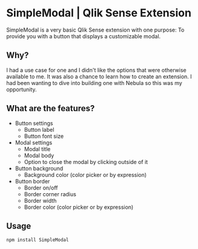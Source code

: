 # SimpleModal | Qlik Sense Extension

SimpleModal is a very basic Qlik Sense extension with one purpose: To provide you with a button that displays a customizable modal.

## Why?

I had a use case for one and I didn't like the options that were otherwise available to me. It was also a chance to learn how to create an extension. I had been wanting to dive into building one with Nebula so this was my opportunity.

## What are the features?

- Button settings
  - Button label
  - Button font size
- Modal settings
  - Modal title
  - Modal body
  - Option to close the modal by clicking outside of it
- Button background
  - Background color (color picker or by expression)
- Button border
  - Border on/off
  - Border corner radius
  - Border width
  - Border color (color picker or by expression)

## Usage

```js
npm install SimpleModal
```
